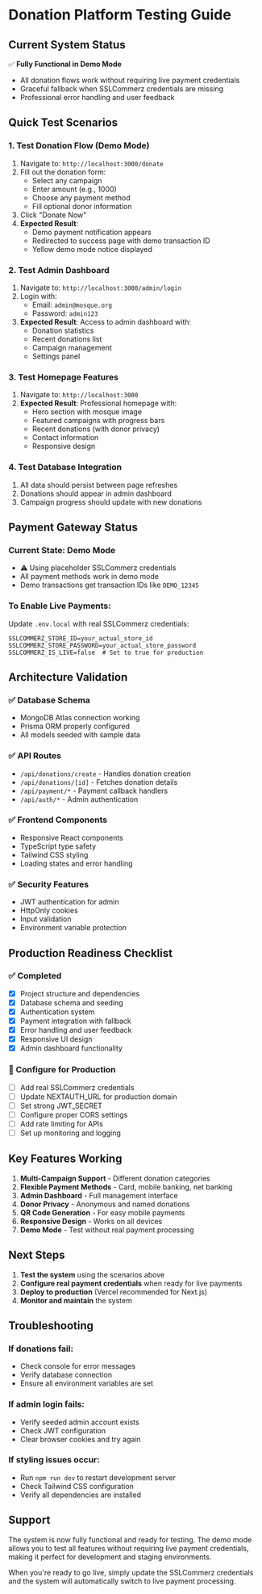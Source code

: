 # Donation Platform Testing Guide

## Current System Status

✅ **Fully Functional in Demo Mode**

- All donation flows work without requiring live payment credentials
- Graceful fallback when SSLCommerz credentials are missing
- Professional error handling and user feedback

## Quick Test Scenarios

### 1. **Test Donation Flow (Demo Mode)**

1. Navigate to: `http://localhost:3000/donate`
2. Fill out the donation form:
   - Select any campaign
   - Enter amount (e.g., 1000)
   - Choose any payment method
   - Fill optional donor information
3. Click "Donate Now"
4. **Expected Result**:
   - Demo payment notification appears
   - Redirected to success page with demo transaction ID
   - Yellow demo mode notice displayed

### 2. **Test Admin Dashboard**

1. Navigate to: `http://localhost:3000/admin/login`
2. Login with:
   - Email: `admin@mosque.org`
   - Password: `admin123`
3. **Expected Result**: Access to admin dashboard with:
   - Donation statistics
   - Recent donations list
   - Campaign management
   - Settings panel

### 3. **Test Homepage Features**

1. Navigate to: `http://localhost:3000`
2. **Expected Result**: Professional homepage with:
   - Hero section with mosque image
   - Featured campaigns with progress bars
   - Recent donations (with donor privacy)
   - Contact information
   - Responsive design

### 4. **Test Database Integration**

1. All data should persist between page refreshes
2. Donations should appear in admin dashboard
3. Campaign progress should update with new donations

## Payment Gateway Status

### Current State: **Demo Mode**

- ⚠️ Using placeholder SSLCommerz credentials
- All payment methods work in demo mode
- Demo transactions get transaction IDs like `DEMO_12345`

### To Enable Live Payments:

Update `.env.local` with real SSLCommerz credentials:

```env
SSLCOMMERZ_STORE_ID=your_actual_store_id
SSLCOMMERZ_STORE_PASSWORD=your_actual_store_password
SSLCOMMERZ_IS_LIVE=false  # Set to true for production
```

## Architecture Validation

### ✅ Database Schema

- MongoDB Atlas connection working
- Prisma ORM properly configured
- All models seeded with sample data

### ✅ API Routes

- `/api/donations/create` - Handles donation creation
- `/api/donations/[id]` - Fetches donation details
- `/api/payment/*` - Payment callback handlers
- `/api/auth/*` - Admin authentication

### ✅ Frontend Components

- Responsive React components
- TypeScript type safety
- Tailwind CSS styling
- Loading states and error handling

### ✅ Security Features

- JWT authentication for admin
- HttpOnly cookies
- Input validation
- Environment variable protection

## Production Readiness Checklist

### ✅ Completed

- [x] Project structure and dependencies
- [x] Database schema and seeding
- [x] Authentication system
- [x] Payment integration with fallback
- [x] Error handling and user feedback
- [x] Responsive UI design
- [x] Admin dashboard functionality

### 🔧 Configure for Production

- [ ] Add real SSLCommerz credentials
- [ ] Update NEXTAUTH_URL for production domain
- [ ] Set strong JWT_SECRET
- [ ] Configure proper CORS settings
- [ ] Add rate limiting for APIs
- [ ] Set up monitoring and logging

## Key Features Working

1. **Multi-Campaign Support** - Different donation categories
2. **Flexible Payment Methods** - Card, mobile banking, net banking
3. **Admin Dashboard** - Full management interface
4. **Donor Privacy** - Anonymous and named donations
5. **QR Code Generation** - For easy mobile payments
6. **Responsive Design** - Works on all devices
7. **Demo Mode** - Test without real payment processing

## Next Steps

1. **Test the system** using the scenarios above
2. **Configure real payment credentials** when ready for live payments
3. **Deploy to production** (Vercel recommended for Next.js)
4. **Monitor and maintain** the system

## Troubleshooting

### If donations fail:

- Check console for error messages
- Verify database connection
- Ensure all environment variables are set

### If admin login fails:

- Verify seeded admin account exists
- Check JWT configuration
- Clear browser cookies and try again

### If styling issues occur:

- Run `npm run dev` to restart development server
- Check Tailwind CSS configuration
- Verify all dependencies are installed

## Support

The system is now fully functional and ready for testing. The demo mode allows you to test all features without requiring live payment credentials, making it perfect for development and staging environments.

When you're ready to go live, simply update the SSLCommerz credentials and the system will automatically switch to live payment processing.
